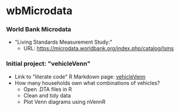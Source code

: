 # wbMicrodata
### World Bank Microdata
- "Living Standards Measurement Study:" 
  - URL: https://microdata.worldbank.org/index.php/catalog/lsms

### Initial project: "vehicleVenn"
- Link to "literate code" R Markdown page: [vehicleVenn](http://bhrdwj.net/r/vehicleVennNotebook.html)
- How many households own what combinations of vehicles?
  - Open .DTA files in R
  - Clean and tidy data
  - Plot Venn diagrams using nVennR
